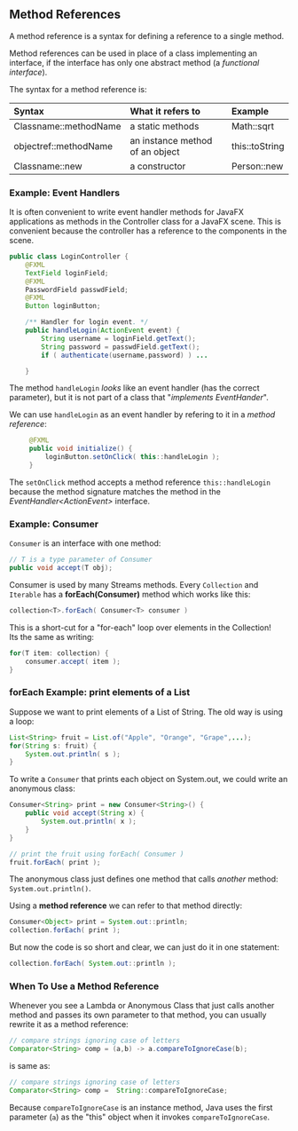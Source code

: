 ## Method References

A method reference is a syntax for defining a reference to a single method.

Method references can be used in place of a class implementing an interface,
if the interface has only one abstract method (a *functional interface*).

The syntax for a method reference is:

| Syntax  | What it refers to | Example         |
|:--------|:------------------|:----------------|
|Classname::methodName | a static methods | Math::sqrt |
|objectref::methodName | an instance method of an object | this::toString |
|Classname::new        | a constructor | Person::new |

### Example: Event Handlers

It is often convenient to write event handler methods for JavaFX applications as methods in the Controller class for a JavaFX scene.  This is convenient because the controller has a reference to the components in the scene.

```java
public class LoginController {
    @FXML
    TextField loginField;
    @FXML
    PasswordField passwdField;
    @FXML
    Button loginButton;

    /** Handler for login event. */
    public handleLogin(ActionEvent event) {
        String username = loginField.getText();
        String password = passwdField.getText();
        if ( authenticate(username,password) ) ...

    }
```
The method `handleLogin` *looks* like an event handler (has the correct parameter), but it is not part of a class that "*implements EventHander*".

We can use `handleLogin` as an event handler by refering to it in a *method reference*:
```java
     @FXML
     public void initialize() {
         loginButton.setOnClick( this::handleLogin );
     }
```
The `setOnClick` method accepts a method reference `this::handleLogin` because the method signature matches the method in the *EventHandler&lt;ActionEvent&gt;* interface.

### Example: Consumer

`Consumer` is an interface with one method:
```java
// T is a type parameter of Consumer
public void accept(T obj);
```
Consumer is used by many Streams methods.  Every `Collection` and `Iterable` has a **forEach(Consumer)** method which works like this:
```java
collection<T>.forEach( Consumer<T> consumer )
```

This is a short-cut for a "for-each" loop over elements in the Collection!    
Its the same as writing:
```java
for(T item: collection) {
    consumer.accept( item );
}
```

### forEach Example: print elements of a List

Suppose we want to print elements of a List of String.
The old way is using a loop:
```java
List<String> fruit = List.of("Apple", "Orange", "Grape",...);
for(String s: fruit) {
    System.out.println( s );
}
```

To write a `Consumer` that prints each object on System.out,
we could write an anonymous class:
```java
Consumer<String> print = new Consumer<String>() {
    public void accept(String x) {
        System.out.println( x ); 
    }
}

// print the fruit using forEach( Consumer )
fruit.forEach( print );
```

The anonymous class just defines one method that calls *another* method: `System.out.println()`.

Using a **method reference** we can refer to that method directly:

```java
Consumer<Object> print = System.out::println;
collection.forEach( print );
```

But now the code is so short and clear, we can just do it in one statement:

```java
collection.forEach( System.out::println );
```

### When To Use a Method Reference

Whenever you see a Lambda or Anonymous Class that just calls another method and passes its own parameter to that method, you can usually rewrite it as a method reference:
```java
// compare strings ignoring case of letters
Comparator<String> comp = (a,b) -> a.compareToIgnoreCase(b);
```

is same as:

```java
// compare strings ignoring case of letters
Comparator<String> comp =  String::compareToIgnoreCase;
```

Because `compareToIgnoreCase` is an instance method, Java uses the first parameter (`a`) as the "this" object when it invokes `compareToIgnoreCase`.


